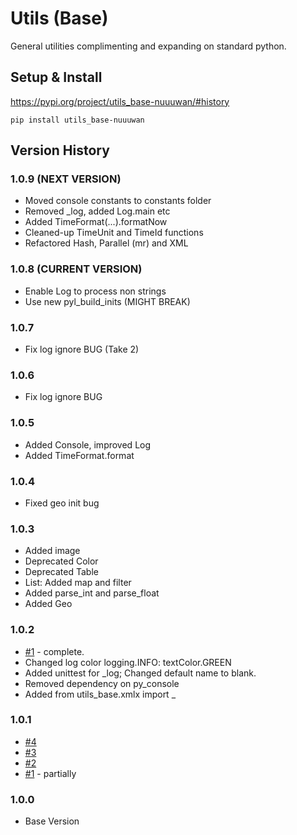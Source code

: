 # Utils (Base)

General utilities complimenting and expanding on standard python.

## Setup & Install

https://pypi.org/project/utils_base-nuuuwan/#history

```
pip install utils_base-nuuuwan
```

## Version History

### 1.0.9 (NEXT VERSION)

* Moved console constants to constants folder
* Removed _log, added Log.main etc
* Added TimeFormat(...).formatNow
* Cleaned-up TimeUnit and TimeId functions
* Refactored Hash, Parallel (mr) and XML

### 1.0.8 (CURRENT VERSION)

* Enable Log to process non strings
* Use new pyl_build_inits (MIGHT BREAK)

### 1.0.7 

* Fix log ignore BUG (Take 2)

### 1.0.6 

* Fix log ignore BUG

### 1.0.5

* Added Console, improved Log
* Added TimeFormat.format

### 1.0.4 

* Fixed geo init bug

### 1.0.3 

* Added image
* Deprecated Color
* Deprecated Table
* List: Added map and filter
* Added parse_int and parse_float
* Added Geo

### 1.0.2 
* [#1](https://github.com/nuuuwan/utils_base/issues/1) - complete.
* Changed log color logging.INFO: textColor.GREEN
* Added unittest for _log; Changed default name to blank.
* Removed dependency on py_console
* Added from utils_base.xmlx import _

### 1.0.1
* [#4](https://github.com/nuuuwan/utils_base/issues/4)
* [#3](https://github.com/nuuuwan/utils_base/issues/3)
* [#2](https://github.com/nuuuwan/utils_base/issues/2)
* [#1](https://github.com/nuuuwan/utils_base/issues/1) - partially

### 1.0.0 

* Base Version